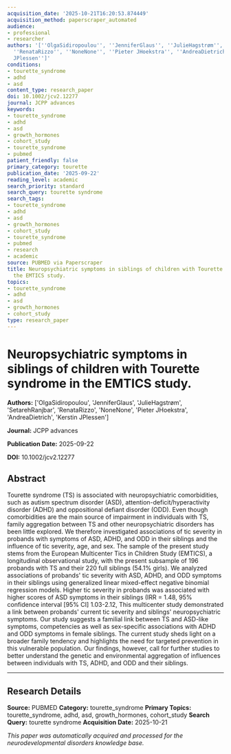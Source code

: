```yaml
---
acquisition_date: '2025-10-21T16:20:53.874449'
acquisition_method: paperscraper_automated
audience:
- professional
- researcher
authors: '[''OlgaSidiropoulou'', ''JenniferGlaus'', ''JulieHagstrøm'', ''SetarehRanjbar'',
  ''RenataRizzo'', ''NoneNone'', ''Pieter JHoekstra'', ''AndreaDietrich'', ''Kerstin
  JPlessen'']'
conditions:
- tourette_syndrome
- adhd
- asd
content_type: research_paper
doi: 10.1002/jcv2.12277
journal: JCPP advances
keywords:
- tourette_syndrome
- adhd
- asd
- growth_hormones
- cohort_study
- tourette_syndrome
- pubmed
patient_friendly: false
primary_category: tourette
publication_date: '2025-09-22'
reading_level: academic
search_priority: standard
search_query: tourette syndrome
search_tags:
- tourette_syndrome
- adhd
- asd
- growth_hormones
- cohort_study
- tourette_syndrome
- pubmed
- research
- academic
source: PUBMED via Paperscraper
title: Neuropsychiatric symptoms in siblings of children with Tourette syndrome in
  the EMTICS study.
topics:
- tourette_syndrome
- adhd
- asd
- growth_hormones
- cohort_study
type: research_paper
---
```


# Neuropsychiatric symptoms in siblings of children with Tourette syndrome in the EMTICS study.

**Authors:** ['OlgaSidiropoulou', 'JenniferGlaus', 'JulieHagstrøm', 'SetarehRanjbar', 'RenataRizzo', 'NoneNone', 'Pieter JHoekstra', 'AndreaDietrich', 'Kerstin JPlessen']

**Journal:** JCPP advances

**Publication Date:** 2025-09-22

**DOI:** 10.1002/jcv2.12277

## Abstract

Tourette syndrome (TS) is associated with neuropsychiatric comorbidities, such as autism spectrum disorder (ASD), attention-deficit/hyperactivity disorder (ADHD) and oppositional defiant disorder (ODD). Even though comorbidities are the main source of impairment in individuals with TS, family aggregation between TS and other neuropsychiatric disorders has been little explored. We therefore investigated associations of tic severity in probands with symptoms of ASD, ADHD, and ODD in their siblings and the influence of tic severity, age, and sex. The sample of the present study stems from the European Multicenter Tics in Children Study (EMTICS), a longitudinal observational study, with the present subsample of 196 probands with TS and their 220 full siblings (54.1% girls). We analyzed associations of probands' tic severity with ASD, ADHD, and ODD symptoms in their siblings using generalized linear mixed-effect negative binomial regression models. Higher tic severity in probands was associated with higher scores of ASD symptoms in their siblings (IRR = 1.48, 95% confidence interval [95% CI] 1.03-2.12, This multicenter study demonstrated a link between probands' current tic severity and siblings' neuropsychiatric symptoms. Our study suggests a familial link between TS and ASD-like symptoms, competencies as well as sex-specific associations with ADHD and ODD symptoms in female siblings. The current study sheds light on a broader family tendency and highlights the need for targeted prevention in this vulnerable population. Our findings, however, call for further studies to better understand the genetic and environmental aggregation of influences between individuals with TS, ADHD, and ODD and their siblings.

---

## Research Details

**Source:** PUBMED
**Category:** tourette_syndrome
**Primary Topics:** tourette_syndrome, adhd, asd, growth_hormones, cohort_study
**Search Query:** tourette syndrome
**Acquisition Date:** 2025-10-21

*This paper was automatically acquired and processed for the neurodevelopmental disorders knowledge base.*
